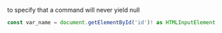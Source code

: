 to specify that a command will never yield null

```ts
const var_name = document.getElementById('id')! as HTMLInputElement
```
